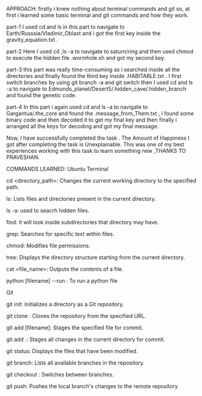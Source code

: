 APPROACH:
 firstly i knew nothing about terminal commands and git so, at first i learned some basic terminal and git commands and how they work.
 
 part-1
 I used cd and ls in this part to navigate to Earth/Russsia/Vladimir_Oblast and i got the first key inside the gravity_equation.txt .
 
 part-2
Here I used cd ,ls -a to navigate to saturn/ring and then used chmod to execute the hidden file .wormhole.sh and  got my second key.

part-3
this part was really time-consuming as i searched inside all the directories and finally found the third key inside .HABITABLE.txt .
I first switch branches by using git branch -a and git switch then I used cd and ls -a to navigate to Edmunds_planet/Desert5/.hidden_cave/.hidden_branch and found the genetic code.

part-4
In this part i again used cd and ls -a to navigate to Gargantua/.the_core and found the .message_from_Them.txt , i found some binary code and then decoded it to get my final key and then finally i arranged all the keys for decoding  and got my final message.

Now, I have successfully completed the task . The Amount of Happiness I got after completing the task is Unexplainable. This  was one of my best experiences working with this task to learn something new ,THANKS TO PRAVESHAN.

COMMANDS LEARNED:
Ubuntu Terminal

cd <directory_path>: Changes the current working directory to the specified path.

ls: Lists files and directories present in the current directory.

ls -a: used to seacrh hidden files.

find: it will look inside subdirectories that directory may have. 

grep: Searches for specific text within files.

chmod: Modifies file permissions.

tree: Displays the directory structure starting from the current directory.

cat <file_name>: Outputs the contents of a file.

python [filename] --run : To run a python file

Git

git init: Initializes a directory as a Git repository.

git clone <url>: Clones the repository from the specified URL.

git add [filename]: Stages the specified file for commit.

git add .: Stages all changes in the current directory for commit.

git status: Displays the files that have been modified.

git branch: Lists all available branches in the repository.

git checkout <branch>: Switches between branches.

git push: Pushes the local branch's changes to the remote repository.
